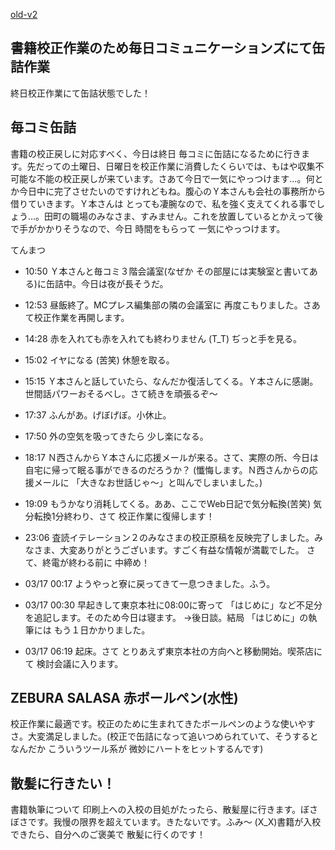 [old-v2](ig040316-orig.html)

## 書籍校正作業のため毎日コミュニケーションズにて缶詰作業

終日校正作業にて缶詰状態でした！


## 毎コミ缶詰

書籍の校正戻しに対応すべく、今日は終日 毎コミに缶詰になるために行きます。先だっての土曜日、日曜日を校正作業に消費したくらいでは、もはや収集不可能な不能の校正戻しが来ています。さあて今日で一気にやっつけます…。何とか今日中に完了させたいのですけれどもね。腹心のＹ本さんも会社の事務所から借りていきます。Ｙ本さんは とっても凄腕なので、私を強く支えてくれる事でしょう…。田町の職場のみなさま、すみません。これを放置しているとかえって後で手がかかりそうなので、今日 時間をもらって 一気にやっつけます。 

てんまつ

* 10:50 Ｙ本さんと毎コミ３階会議室(なぜか その部屋には実験室と書いてある)に缶詰中。今日は夜が長そうだ。
  
* 12:53 昼飯終了。MCプレス編集部の隣の会議室に 再度こもりました。さあて校正作業を再開します。
  
* 14:28 赤を入れても赤を入れても終わりません (T_T) ぢっと手を見る。
  
* 15:02 イヤになる (苦笑) 休憩を取る。
  
* 15:15 Ｙ本さんと話していたら、なんだか復活してくる。Ｙ本さんに感謝。世間話パワーおそるべし。さて続きを頑張るぞ～
  
* 17:37 ふんがあ。げぼげぼ。小休止。
  
* 17:50 外の空気を吸ってきたら 少し楽になる。
  
* 18:17 Ｎ西さんからＹ本さんに応援メールが来る。さて、実際の所、今日は自宅に帰って眠る事ができるのだろうか？
  (懺悔します。Ｎ西さんからの応援メールに 「大きなお世話じゃ～」と叫んでしまいました。)
  
* 19:09 もうかなり消耗してくる。ああ、ここでWeb日記で気分転換(苦笑)
  気分転換1分終わり、さて 校正作業に復帰します！
  
* 23:06 査読イテレーション２のみなさまの校正原稿を反映完了しました。みなさま、大変ありがとうございます。すごく有益な情報が満載でした。
  さて、終電が終わる前に 中締め！
  
* 03/17 00:17 ようやっと寮に戻ってきて一息つきました。ふう。
  
* 03/17 00:30 早起きして東京本社に08:00に寄って 「はじめに」など不足分を追記します。そのため今日は寝ます。
  →後日談。結局 「はじめに」の執筆には もう１日かかりました。
  
* 03/17 06:19 起床。さて とりあえず東京本社の方向へと移動開始。喫茶店にて
  検討会議に入ります。

## ZEBURA SALASA 赤ボールペン(水性)

校正作業に最適です。校正のために生まれてきたボールペンのような使いやすさ。大変満足しました。(校正で缶詰になって追いつめられていて、そうするとなんだか こういうツール系が 微妙にハートをヒットするんです)

## 散髪に行きたい！

書籍執筆について 印刷上への入校の目処がたったら、散髪屋に行きます。ぼさぼさです。我慢の限界を超えています。きたないです。ふみ～ (X_X)書籍が入校できたら、自分へのご褒美で 散髪に行くのです！